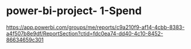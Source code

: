 # power-bi-project- 1-Spend
https://app.powerbi.com/groups/me/reports/c9a210f9-af14-4cbb-8383-a4f507b8e9df/ReportSection?ctid=fdc0ea74-dd40-4c10-8452-86634659c301

